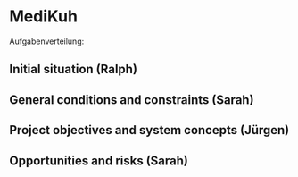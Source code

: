 # MediKuh

Aufgabenverteilung:

## Initial situation (Ralph)

## General conditions and constraints (Sarah)

## Project objectives and system concepts (Jürgen)

## Opportunities and risks (Sarah)
